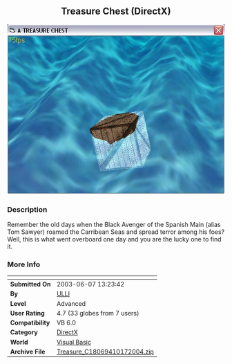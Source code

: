 ﻿<div align="center">

## Treasure Chest \(DirectX\)

<img src="PIC20041017161067459.JPG">
</div>

### Description

Remember the old days when the Black Avenger of the Spanish Main (alias Tom Sawyer) roamed the Carribean Seas and spread terror among his foes? Well, this is what went overboard one day and you are the lucky one to find it.
 
### More Info
 


<span>             |<span>
---                |---
**Submitted On**   |2003-06-07 13:23:42
**By**             |[ULLI](https://github.com/Planet-Source-Code/PSCIndex/blob/master/ByAuthor/ulli.md)
**Level**          |Advanced
**User Rating**    |4.7 (33 globes from 7 users)
**Compatibility**  |VB 6\.0
**Category**       |[DirectX](https://github.com/Planet-Source-Code/PSCIndex/blob/master/ByCategory/directx__1-44.md)
**World**          |[Visual Basic](https://github.com/Planet-Source-Code/PSCIndex/blob/master/ByWorld/visual-basic.md)
**Archive File**   |[Treasure\_C18069410172004\.zip](https://github.com/Planet-Source-Code/ulli-treasure-chest-directx__1-56794/archive/master.zip)








